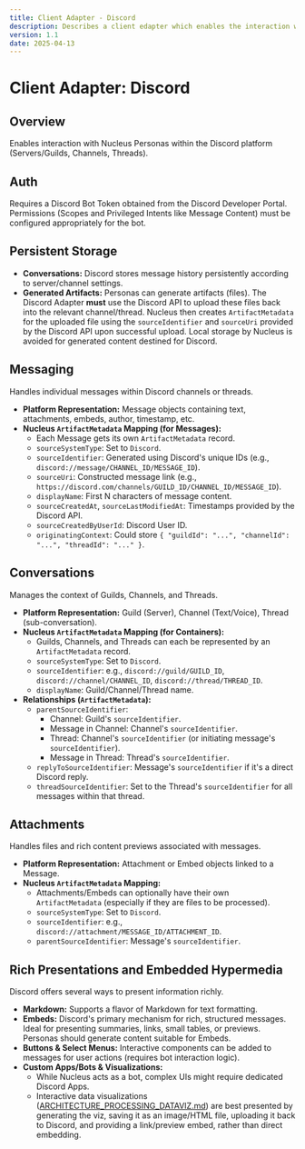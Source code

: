 ```yaml
---
title: Client Adapter - Discord
description: Describes a client edapter which enables the interaction with Nucleus personas in Discord
version: 1.1
date: 2025-04-13
---
```


# Client Adapter: Discord


## Overview

Enables interaction with Nucleus Personas within the Discord platform (Servers/Guilds, Channels, Threads).


## Auth

Requires a Discord Bot Token obtained from the Discord Developer Portal. Permissions (Scopes and Privileged Intents like Message Content) must be configured appropriately for the bot.


## Persistent Storage

*   **Conversations:** Discord stores message history persistently according to server/channel settings.
*   **Generated Artifacts:** Personas can generate artifacts (files). The Discord Adapter **must** use the Discord API to upload these files back into the relevant channel/thread. Nucleus then creates `ArtifactMetadata` for the uploaded file using the `sourceIdentifier` and `sourceUri` provided by the Discord API upon successful upload. Local storage by Nucleus is avoided for generated content destined for Discord.


## Messaging

Handles individual messages within Discord channels or threads.

*   **Platform Representation:** Message objects containing text, attachments, embeds, author, timestamp, etc.
*   **Nucleus `ArtifactMetadata` Mapping (for Messages):**
    *   Each Message gets its own `ArtifactMetadata` record.
    *   `sourceSystemType`: Set to `Discord`.
    *   `sourceIdentifier`: Generated using Discord's unique IDs (e.g., `discord://message/CHANNEL_ID/MESSAGE_ID`).
    *   `sourceUri`: Constructed message link (e.g., `https://discord.com/channels/GUILD_ID/CHANNEL_ID/MESSAGE_ID`).
    *   `displayName`: First N characters of message content.
    *   `sourceCreatedAt`, `sourceLastModifiedAt`: Timestamps provided by the Discord API.
    *   `sourceCreatedByUserId`: Discord User ID.
    *   `originatingContext`: Could store `{ "guildId": "...", "channelId": "...", "threadId": "..." }`.


## Conversations

Manages the context of Guilds, Channels, and Threads.

*   **Platform Representation:** Guild (Server), Channel (Text/Voice), Thread (sub-conversation).
*   **Nucleus `ArtifactMetadata` Mapping (for Containers):**
    *   Guilds, Channels, and Threads can each be represented by an `ArtifactMetadata` record.
    *   `sourceSystemType`: Set to `Discord`.
    *   `sourceIdentifier`: e.g., `discord://guild/GUILD_ID`, `discord://channel/CHANNEL_ID`, `discord://thread/THREAD_ID`.
    *   `displayName`: Guild/Channel/Thread name.
*   **Relationships (`ArtifactMetadata`):**
    *   `parentSourceIdentifier`:
        *   Channel: Guild's `sourceIdentifier`.
        *   Message in Channel: Channel's `sourceIdentifier`.
        *   Thread: Channel's `sourceIdentifier` (or initiating message's `sourceIdentifier`).
        *   Message in Thread: Thread's `sourceIdentifier`.
    *   `replyToSourceIdentifier`: Message's `sourceIdentifier` if it's a direct Discord reply.
    *   `threadSourceIdentifier`: Set to the Thread's `sourceIdentifier` for all messages within that thread.


## Attachments

Handles files and rich content previews associated with messages.

*   **Platform Representation:** Attachment or Embed objects linked to a Message.
*   **Nucleus `ArtifactMetadata` Mapping:**
    *   Attachments/Embeds can optionally have their own `ArtifactMetadata` (especially if they are files to be processed).
    *   `sourceSystemType`: Set to `Discord`.
    *   `sourceIdentifier`: e.g., `discord://attachment/MESSAGE_ID/ATTACHMENT_ID`.
    *   `parentSourceIdentifier`: Message's `sourceIdentifier`.


## Rich Presentations and Embedded Hypermedia

Discord offers several ways to present information richly.

*   **Markdown:** Supports a flavor of Markdown for text formatting.
*   **Embeds:** Discord's primary mechanism for rich, structured messages. Ideal for presenting summaries, links, small tables, or previews. Personas should generate content suitable for Embeds.
*   **Buttons & Select Menus:** Interactive components can be added to messages for user actions (requires bot interaction logic).
*   **Custom Apps/Bots & Visualizations:**
    *   While Nucleus acts as a bot, complex UIs might require dedicated Discord Apps.
    *   Interactive data visualizations ([ARCHITECTURE_PROCESSING_DATAVIZ.md](cci:7://file:///d:/Projects/Nucleus/Docs/Architecture/Processing/ARCHITECTURE_PROCESSING_DATAVIZ.md:0:0-0:0)) are best presented by generating the viz, saving it as an image/HTML file, uploading it back to Discord, and providing a link/preview embed, rather than direct embedding.
